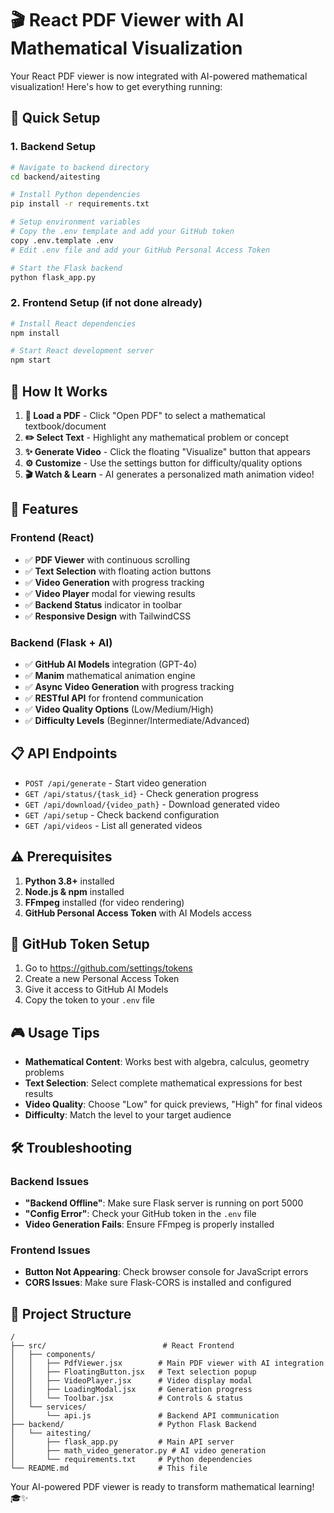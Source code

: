 # 🎬 React PDF Viewer with AI Mathematical Visualization

Your React PDF viewer is now integrated with AI-powered mathematical visualization! Here's how to get everything running:

## 🚀 Quick Setup

### 1. **Backend Setup**
```bash
# Navigate to backend directory
cd backend/aitesting

# Install Python dependencies
pip install -r requirements.txt

# Setup environment variables
# Copy the .env template and add your GitHub token
copy .env.template .env
# Edit .env file and add your GitHub Personal Access Token

# Start the Flask backend
python flask_app.py
```

### 2. **Frontend Setup** (if not done already)
```bash
# Install React dependencies
npm install

# Start React development server
npm start
```

## 🎯 How It Works

1. **📄 Load a PDF** - Click "Open PDF" to select a mathematical textbook/document
2. **✏️ Select Text** - Highlight any mathematical problem or concept
3. **✨ Generate Video** - Click the floating "Visualize" button that appears
4. **⚙️ Customize** - Use the settings button for difficulty/quality options
5. **🎬 Watch & Learn** - AI generates a personalized math animation video!

## 🔧 Features

### Frontend (React)
- ✅ **PDF Viewer** with continuous scrolling
- ✅ **Text Selection** with floating action buttons
- ✅ **Video Generation** with progress tracking
- ✅ **Video Player** modal for viewing results
- ✅ **Backend Status** indicator in toolbar
- ✅ **Responsive Design** with TailwindCSS

### Backend (Flask + AI)
- ✅ **GitHub AI Models** integration (GPT-4o)
- ✅ **Manim** mathematical animation engine
- ✅ **Async Video Generation** with progress tracking
- ✅ **RESTful API** for frontend communication
- ✅ **Video Quality Options** (Low/Medium/High)
- ✅ **Difficulty Levels** (Beginner/Intermediate/Advanced)

## 📋 API Endpoints

- `POST /api/generate` - Start video generation
- `GET /api/status/{task_id}` - Check generation progress
- `GET /api/download/{video_path}` - Download generated video
- `GET /api/setup` - Check backend configuration
- `GET /api/videos` - List all generated videos

## ⚠️ Prerequisites

1. **Python 3.8+** installed
2. **Node.js & npm** installed
3. **FFmpeg** installed (for video rendering)
4. **GitHub Personal Access Token** with AI Models access

## 🔑 GitHub Token Setup

1. Go to https://github.com/settings/tokens
2. Create a new Personal Access Token
3. Give it access to GitHub AI Models
4. Copy the token to your `.env` file

## 🎮 Usage Tips

- **Mathematical Content**: Works best with algebra, calculus, geometry problems
- **Text Selection**: Select complete mathematical expressions for best results
- **Video Quality**: Choose "Low" for quick previews, "High" for final videos
- **Difficulty**: Match the level to your target audience

## 🛠️ Troubleshooting

### Backend Issues
- **"Backend Offline"**: Make sure Flask server is running on port 5000
- **"Config Error"**: Check your GitHub token in the `.env` file
- **Video Generation Fails**: Ensure FFmpeg is properly installed

### Frontend Issues
- **Button Not Appearing**: Check browser console for JavaScript errors
- **CORS Issues**: Make sure Flask-CORS is installed and configured

## 📁 Project Structure

```
/
├── src/                          # React Frontend
│   ├── components/
│   │   ├── PdfViewer.jsx        # Main PDF viewer with AI integration
│   │   ├── FloatingButton.jsx   # Text selection popup
│   │   ├── VideoPlayer.jsx      # Video display modal
│   │   ├── LoadingModal.jsx     # Generation progress
│   │   └── Toolbar.jsx          # Controls & status
│   └── services/
│       └── api.js               # Backend API communication
├── backend/                     # Python Flask Backend
│   └── aitesting/
│       ├── flask_app.py         # Main API server
│       ├── math_video_generator.py # AI video generation
│       └── requirements.txt     # Python dependencies
└── README.md                    # This file
```

Your AI-powered PDF viewer is ready to transform mathematical learning! 🎓✨
